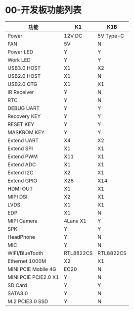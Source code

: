 # 00-开发板功能列表



| 功能                 | K1        | K1B       |
| -------------------- | --------- | --------- |
| Power                | 12V DC    | 5V Type-C |
| FAN                  | 5V        | N         |
| Power LED            | Y         | Y         |
| Work LED             | Y         | Y         |
| USB3.0 HOST          | X1        | X2        |
| USB2.0 HOST          | X1        | N         |
| USB2.0 OTG           | X1        | X1        |
| IR Receiver          | Y         | N         |
| RTC                  | Y         | N         |
| DEBUG UART           | Y         | Y         |
| Recovery KEY         | Y         | Y         |
| RESET KEY            | Y         | Y         |
| MASKROM KEY          | Y         | Y         |
| Extend UART          | X4        | X2        |
| Extend SPI           | X1        | X1        |
| Extend PWM           | X11       | X1        |
| Extend ADC           | X1        | X1        |
| Extend I2C           | X2        | X1        |
| Extend GPIO          | X28       | X14       |
| HDMI OUT             | X1        | X1        |
| MIPI DSI             | X2        | X1        |
| LVDS                 | X1        | X1        |
| EDP                  | X1        | N         |
| MIPI Camera          | 4Lane X1  | Y         |
| SPK                  | Y         | Y         |
| HeadPhone            | Y         | N         |
| MIC                  | Y         | N         |
| WIFI/BlueTooth       | RTL8822CS | RTL8822CS |
| Ethernet 1000M       | X2        | X1        |
| MINI PCIE Mobile 4G  | EC20      | N         |
| MINI PCIE PCIE2.0 X1 | Y         | N         |
| SD Card              | Y         | Y         |
| SATA3.0              | Y         | N         |
| M.2 PCIE3.0 SSD      | Y         | N         |

